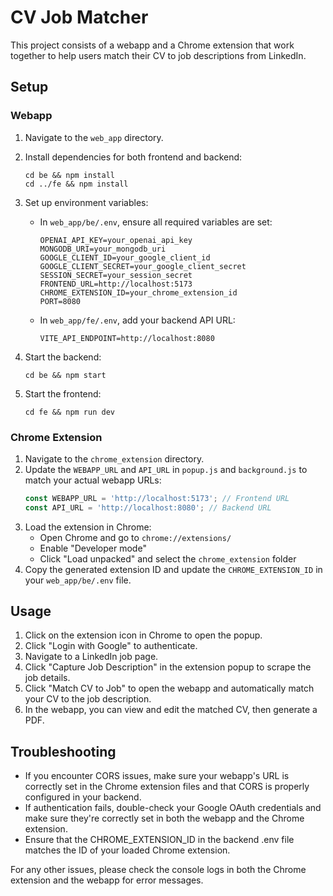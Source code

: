 # CV Job Matcher

This project consists of a webapp and a Chrome extension that work together to help users match their CV to job descriptions from LinkedIn.

## Setup

### Webapp

1. Navigate to the `web_app` directory.
2. Install dependencies for both frontend and backend:
   ```
   cd be && npm install
   cd ../fe && npm install
   ```
3. Set up environment variables:
   - In `web_app/be/.env`, ensure all required variables are set:
     ```
     OPENAI_API_KEY=your_openai_api_key
     MONGODB_URI=your_mongodb_uri
     GOOGLE_CLIENT_ID=your_google_client_id
     GOOGLE_CLIENT_SECRET=your_google_client_secret
     SESSION_SECRET=your_session_secret
     FRONTEND_URL=http://localhost:5173
     CHROME_EXTENSION_ID=your_chrome_extension_id
     PORT=8080
     ```
   - In `web_app/fe/.env`, add your backend API URL:
     ```
     VITE_API_ENDPOINT=http://localhost:8080
     ```

4. Start the backend:
   ```
   cd be && npm start
   ```
5. Start the frontend:
   ```
   cd fe && npm run dev
   ```

### Chrome Extension

1. Navigate to the `chrome_extension` directory.
2. Update the `WEBAPP_URL` and `API_URL` in `popup.js` and `background.js` to match your actual webapp URLs:
   ```javascript
   const WEBAPP_URL = 'http://localhost:5173'; // Frontend URL
   const API_URL = 'http://localhost:8080'; // Backend URL
   ```
3. Load the extension in Chrome:
   - Open Chrome and go to `chrome://extensions/`
   - Enable "Developer mode"
   - Click "Load unpacked" and select the `chrome_extension` folder
4. Copy the generated extension ID and update the `CHROME_EXTENSION_ID` in your `web_app/be/.env` file.

## Usage

1. Click on the extension icon in Chrome to open the popup.
2. Click "Login with Google" to authenticate.
3. Navigate to a LinkedIn job page.
4. Click "Capture Job Description" in the extension popup to scrape the job details.
5. Click "Match CV to Job" to open the webapp and automatically match your CV to the job description.
6. In the webapp, you can view and edit the matched CV, then generate a PDF.

## Troubleshooting

- If you encounter CORS issues, make sure your webapp's URL is correctly set in the Chrome extension files and that CORS is properly configured in your backend.
- If authentication fails, double-check your Google OAuth credentials and make sure they're correctly set in both the webapp and the Chrome extension.
- Ensure that the CHROME_EXTENSION_ID in the backend .env file matches the ID of your loaded Chrome extension.

For any other issues, please check the console logs in both the Chrome extension and the webapp for error messages.